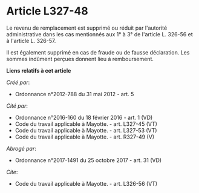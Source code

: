 # Article L327-48

Le revenu de remplacement est supprimé ou réduit par l'autorité administrative dans les cas mentionnés aux 1° à 3° de
l'article L. 326-56 et à l'article L. 326-57. 

Il est également supprimé en cas de fraude ou de fausse déclaration. Les sommes indûment perçues donnent lieu à
remboursement.

**Liens relatifs à cet article**

_Créé par_:

  - Ordonnance n°2012-788 du 31 mai 2012 - art. 5

_Cité par_:

  - Ordonnance n°2016-160 du 18 février 2016 - art. 1 (VD)
  - Code du travail applicable à Mayotte. - art. L327-45 (VT)
  - Code du travail applicable à Mayotte. - art. L327-53 (VT)
  - Code du travail applicable à Mayotte. - art. R327-49 (V)

_Abrogé par_:

  - Ordonnance n°2017-1491 du 25 octobre 2017 - art. 31 (VD)

_Cite_:

  - Code du travail applicable à Mayotte. - art. L326-56 (VT)
